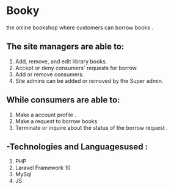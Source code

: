 # Booky
the online bookshop where customers can borrow books .

The site managers are able to:
-
1. Add, remove, and edit library books.
2. Accept or deny consumers' requests for borrow.
3.  Add or remove consumers.
4.  Site admins can be added or removed by the Super admin.
   
While consumers are able to:
-
1. Make a account profile .
2. Make a request to borrow books
3. Terminate or inquire about the status of the borrow request .

-Technologies and Languages ​​used :
-
1. PHP
2. Laravel Framework 10
3. MySql
4. JS
